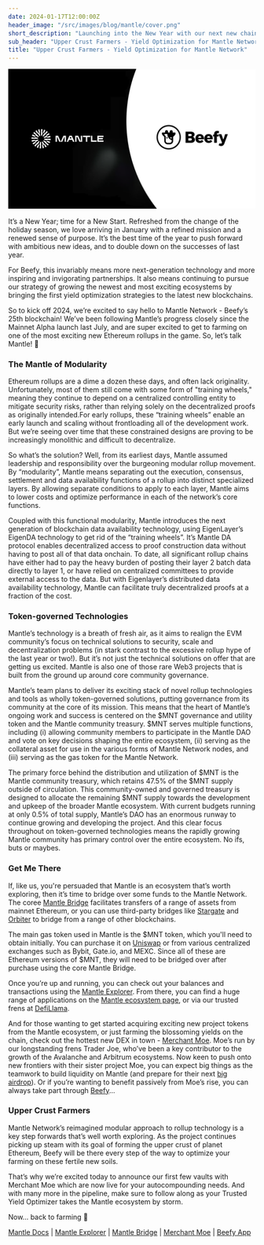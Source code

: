 ```yaml
---
date: 2024-01-17T12:00:00Z
header_image: "/src/images/blog/mantle/cover.png"
short_description: "Launching into the New Year with our next new chain - Mantle Network."
sub_header: "Upper Crust Farmers - Yield Optimization for Mantle Network"
title: "Upper Crust Farmers - Yield Optimization for Mantle Network"
---
```


![](/src/images/blog/mantle/cover.png)

It’s a New Year; time for a New Start. Refreshed from the change of the holiday season, we love arriving in January with a refined mission and a renewed sense of purpose. It’s the best time of the year to push forward with ambitious new ideas, and to double down on the successes of last year.

For Beefy, this invariably means more next-generation technology and more inspiring and invigorating partnerships. It also means continuing to pursue our strategy of growing the newest and most exciting ecosystems by bringing the first yield optimization strategies to the latest new blockchains.

So to kick off 2024, we’re excited to say hello to Mantle Network - Beefy’s 25th blockchain! We’ve been following Mantle’s progress closely since the Mainnet Alpha launch last July, and are super excited to get to farming on one of the most exciting new Ethereum rollups in the game. So, let’s talk Mantle! 📣

### The Mantle of Modularity

Ethereum rollups are a dime a dozen these days, and often lack originality. Unfortunately, most of them still come with some form of "training wheels," meaning they continue to depend on a centralized controlling entity to mitigate security risks, rather than relying solely on the decentralized proofs as originally intended.For early rollups, these “training wheels” enable an early launch and scaling without frontloading all of the development work. But we’re seeing over time that these constrained designs are proving to be increasingly monolithic and difficult to decentralize.

So what’s the solution? Well, from its earliest days, Mantle assumed leadership and responsibility over the burgeoning modular rollup movement. By “modularity”, Mantle means separating out the execution, consensus, settlement and data availability functions of a rollup into distinct specialized layers. By allowing separate conditions to apply to each layer, Mantle aims to lower costs and optimize performance in each of the network’s core functions.

Coupled with this functional modularity, Mantle introduces the next generation of blockchain data availability technology, using EigenLayer’s EigenDA technology to get rid of the “training wheels”. It’s Mantle DA protocol enables decentralized access to proof construction data without having to post all of that data onchain. To date, all significant rollup chains have either had to pay the heavy burden of posting their layer 2 batch data directly to layer 1, or have relied on centralized committees to provide external access to the data. But with Eigenlayer’s distributed data availability technology, Mantle can facilitate truly decentralized proofs at a fraction of the cost.

### Token-governed Technologies

Mantle’s technology is a breath of fresh air, as it aims to realign the EVM community’s focus on technical solutions to security, scale and decentralization problems (in stark contrast to the excessive rollup hype of the last year or two!). But it’s not just the technical solutions on offer that are getting us excited. Mantle is also one of those rare Web3 projects that is built from the ground up around core community governance.

Mantle’s team plans to deliver its exciting stack of novel rollup technologies and tools as wholly token-governed solutions, putting governance from its community at the core of its mission. This means that the heart of Mantle’s ongoing work and success is centered on the $MNT governance and utility token and the Mantle community treasury. $MNT serves multiple functions, including (i) allowing community members to participate in the Mantle DAO and vote on key decisions shaping the entire ecosystem, (ii) serving as the collateral asset for use in the various forms of Mantle Network nodes, and (iii) serving as the gas token for the Mantle Network.

The primary force behind the distribution and utilization of $MNT is the Mantle community treasury, which retains 47.5% of the $MNT supply outside of circulation. This community-owned and governed treasury is designed to allocate the remaining $MNT supply towards the development and upkeep of the broader Mantle ecosystem. With current budgets running at only 0.5% of total supply, Mantle’s DAO has an enormous runway to continue growing and developing the project. And this clear focus throughout on token-governed technologies means the rapidly growing Mantle community has primary control over the entire ecosystem. No ifs, buts or maybes.

### Get Me There

If, like us, you're persuaded that Mantle is an ecosystem that’s worth exploring, then it’s time to bridge over some funds to the Mantle Network. The coree [Mantle Bridge](https://bridge.mantle.xyz/) facilitates transfers of a range of assets from mainnet Ethereum, or you can use third-party bridges like [Stargate](https://stargate.finance/transfer) and [Orbiter](https://www.orbiter.finance/) to bridge from a range of other blockchains.

The main gas token used in Mantle is the $MNT token, which you'll need to obtain initially. You can purchase it on [Uniswap](https://app.uniswap.org/tokens/ethereum/0x3c3a81e81dc49a522a592e7622a7e711c06bf354) or from various centralized exchanges such as Bybit, Gate.io, and MEXC. Since all of these are Ethereum versions of $MNT, they will need to be bridged over after purchase using the core Mantle Bridge.

Once you’re up and running, you can check out your balances and transactions using the [Mantle Explorer](https://mantlescan.org/). From there, you can find a huge range of applications on the [Mantle ecosystem page](https://www.mantle.xyz/ecosystem), or via our trusted frens at [DefiLlama](https://defillama.com/chain/Mantle).

And for those wanting to get started acquiring exciting new project tokens from the Mantle ecosystem, or just farming the blossoming yields on the chain, check out the hottest new DEX in town - [Merchant Moe](https://merchantmoe.com/trade). Moe’s run by our longstanding frens Trader Joe, who’ve been a key contributor to the growth of the Avalanche and Arbitrum ecosystems. Now keen to push onto new frontiers with their sister project Moe, you can expect big things as the teamwork to build liquidity on Mantle (and prepare for their next [big airdrop](https://merchantmoe.com/airdrop)). Or if you’re wanting to benefit passively from Moe’s rise, you can always take part through [Beefy](https://app.beefy.com/)...

### Upper Crust Farmers

Mantle Network’s reimagined modular approach to rollup technology is a key step forwards that’s well worth exploring. As the project continues picking up steam with its goal of forming the upper crust of planet Ethereum, Beefy will be there every step of the way to optimize your farming on these fertile new soils. 

That’s why we’re excited today to announce our first few vaults with Merchant Moe which are now live for your autocompounding needs. And with many more in the pipeline, make sure to follow along as your Trusted Yield Optimizer takes the Mantle ecosystem by storm.

Now… back to farming 🚜

[Mantle Docs](https://docs.mantle.xyz/network/introduction/overview) | [Mantle Explorer](https://mantlescan.org/) | [Mantle Bridge](https://bridge.mantle.xyz/) | [Merchant Moe](https://merchantmoe.com/trade) | [Beefy App](https://app.beefy.com/)